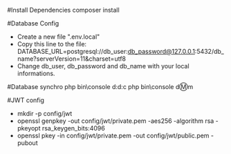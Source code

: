 #Install Dependencies
composer install

#Database Config
- Create a new file ".env.local"
- Copy this line to the file: DATABASE_URL=postgresql://db_user:db_password@127.0.0.1:5432/db_name?serverVersion=11&charset=utf8
- Change db_user, db_password and db_name with your local informations.

#Database synchro
php bin\console d:d:c
php bin\console d:m:m

#JWT config
- mkdir -p config/jwt
- openssl genpkey -out config/jwt/private.pem -aes256 -algorithm rsa -pkeyopt rsa_keygen_bits:4096
- openssl pkey -in config/jwt/private.pem -out config/jwt/public.pem -pubout